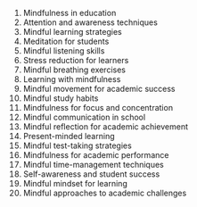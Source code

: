 1. Mindfulness in education
2. Attention and awareness techniques
3. Mindful learning strategies
4. Meditation for students
5. Mindful listening skills
6. Stress reduction for learners
7. Mindful breathing exercises
8. Learning with mindfulness
9. Mindful movement for academic success
10. Mindful study habits
11. Mindfulness for focus and concentration
12. Mindful communication in school
13. Mindful reflection for academic achievement
14. Present-minded learning
15. Mindful test-taking strategies
16. Mindfulness for academic performance
17. Mindful time-management techniques
18. Self-awareness and student success
19. Mindful mindset for learning
20. Mindful approaches to academic challenges
